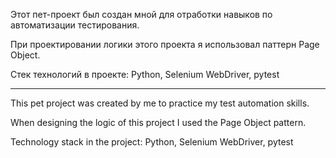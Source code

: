 Этот пет-проект был создан мной для отработки навыков по автоматизации тестирования.

При проектировании логики этого проекта я использовал паттерн Page Object.

Стек технологий в проекте: Python, Selenium WebDriver, pytest
___________________________________________________________________________________

This pet project was created by me to practice my test automation skills.

When designing the logic of this project I used the Page Object pattern.

Technology stack in the project: Python, Selenium WebDriver, pytest
